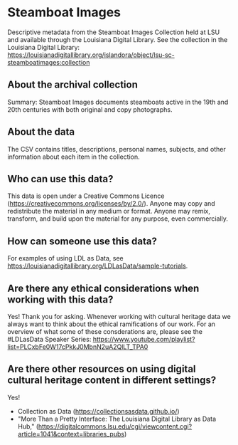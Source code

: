 # Steamboat Images
Descriptive metadata from the Steamboat Images Collection held at LSU and available through the Louisiana Digital Library. See the collection in the Louisiana Digital Library: https://louisianadigitallibrary.org/islandora/object/lsu-sc-steamboatimages:collection

## About the archival collection
Summary: Steamboat Images documents steamboats active in the 19th and 20th centuries with both original and copy photographs.

## About the data 
The CSV contains titles, descriptions, personal names, subjects, and other information about each item in the collection. 

## Who can use this data? 
This data is open under a Creative Commons Licence (https://creativecommons.org/licenses/by/2.0/). Anyone may copy and redistribute the material in any medium or format. Anyone may remix, transform, and build upon the material for any purpose, even commercially.

## How can someone use this data?
For examples of using LDL as Data, see https://louisianadigitallibrary.org/LDLasData/sample-tutorials.

## Are there any ethical considerations when working with this data?
Yes! Thank you for asking. Whenever working with cultural heritage data we always want to think about the ethical ramifications of our work. For an overview of what some of these consderations are, please see the #LDLasData Speaker Series: https://www.youtube.com/playlist?list=PLCxbFe0W17cPkkJ0MbnN2uA2QlLT_TPA0

## Are there other resources on using digital cultural heritage content in different settings?
Yes!  
- Collection as Data (https://collectionsasdata.github.io/) 
- "More Than a Pretty Interface: The Louisiana Digital Library as Data Hub," (https://digitalcommons.lsu.edu/cgi/viewcontent.cgi?article=1041&context=libraries_pubs) 
